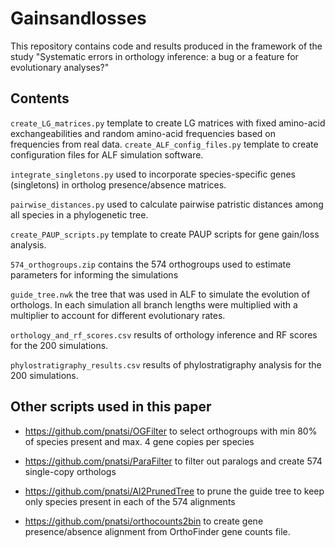 # Gainsandlosses
This repository contains code and results produced in the framework of the study "Systematic errors in orthology inference: a bug or a feature for evolutionary analyses?"

## Contents
`create_LG_matrices.py` template to create LG matrices with fixed amino-acid exchangeabilities and random amino-acid frequencies based on frequencies from real data.
`create_ALF_config_files.py` template to create configuration files for ALF simulation software.

`integrate_singletons.py` used to incorporate species-specific genes (singletons) in ortholog presence/absence matrices.

`pairwise_distances.py` used to calculate pairwise patristic distances among all species in a phylogenetic tree.

`create_PAUP_scripts.py` template to create PAUP scripts for gene gain/loss analysis.

`574_orthogroups.zip` contains the 574 orthogroups used to estimate parameters for informing the simulations

`guide_tree.nwk` the tree that was used in ALF to simulate the evolution of orthologs. In each simulation all branch lengths were multiplied with a multiplier to account for different evolutionary rates.

`orthology_and_rf_scores.csv` results of orthology inference and RF scores for the 200 simulations.

`phylostratigraphy_results.csv` results of phylostratigraphy analysis for the 200 simulations.

## Other scripts used in this paper
- https://github.com/pnatsi/OGFilter to select orthogroups with min 80% of species present and max. 4 gene copies per species

- https://github.com/pnatsi/ParaFilter to filter out paralogs and create 574 single-copy orthologs

- https://github.com/pnatsi/Al2PrunedTree to prune the guide tree to keep only species present in each of the 574 alignments

- https://github.com/pnatsi/orthocounts2bin to create gene presence/absence alignment from OrthoFinder gene counts file.










